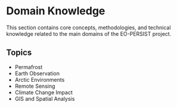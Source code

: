 # Domain Knowledge

This section contains core concepts, methodologies, and technical knowledge related to the main domains of the EO-PERSIST project.

## Topics

- Permafrost
- Earth Observation
- Arctic Environments
- Remote Sensing
- Climate Change Impact
- GIS and Spatial Analysis
